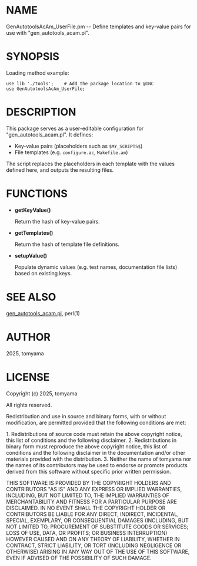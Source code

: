 <!--- This file is auto-generated by `make catalog`. Do not edit manually. -->
# NAME

GenAutotoolsAcAm\_UserFile.pm -- Define templates and key-value pairs for use with "gen\_autotools\_acam.pl".

# SYNOPSIS

Loading method example:

    use lib './tools';    # Add the package location to @INC
    use GenAutotoolsAcAm_UserFile;

# DESCRIPTION

This package serves as a user-editable configuration for "gen\_autotools\_acam.pl".
It defines:

- Key-value pairs (placeholders such as `$MY_SCRIPTS$`)
- File templates (e.g. `configure.ac`, `Makefile.am`)

The script replaces the placeholders in each template with the values defined here,
and outputs the resulting files.

# FUNCTIONS

- **getKeyValue()**

    Return the hash of key-value pairs.

- **getTemplates()**

    Return the hash of template file definitions.

- **setupValue()**

    Populate dynamic values (e.g. test names, documentation file lists) based on existing keys.

# SEE ALSO

[gen\_autotools\_acam.pl](https://metacpan.org/pod/gen_autotools_acam.pl), perl(1)

# AUTHOR

2025, tomyama

# LICENSE

Copyright (c) 2025, tomyama

All rights reserved.

Redistribution and use in source and binary forms, with or without
modification, are permitted provided that the following conditions are met:

1\. Redistributions of source code must retain the above copyright notice,
   this list of conditions and the following disclaimer.
2\. Redistributions in binary form must reproduce the above copyright notice,
   this list of conditions and the following disclaimer in the documentation
   and/or other materials provided with the distribution.
3\. Neither the name of tomyama nor the names of its contributors
   may be used to endorse or promote products derived from this software
   without specific prior written permission.

THIS SOFTWARE IS PROVIDED BY THE COPYRIGHT HOLDERS AND CONTRIBUTORS "AS IS"
AND ANY EXPRESS OR IMPLIED WARRANTIES, INCLUDING, BUT NOT LIMITED TO, THE
IMPLIED WARRANTIES OF MERCHANTABILITY AND FITNESS FOR A PARTICULAR PURPOSE ARE
DISCLAIMED. IN NO EVENT SHALL THE COPYRIGHT HOLDER OR CONTRIBUTORS BE LIABLE
FOR ANY DIRECT, INDIRECT, INCIDENTAL, SPECIAL, EXEMPLARY, OR CONSEQUENTIAL
DAMAGES (INCLUDING, BUT NOT LIMITED TO, PROCUREMENT OF SUBSTITUTE GOODS OR
SERVICES; LOSS OF USE, DATA, OR PROFITS; OR BUSINESS INTERRUPTION) HOWEVER
CAUSED AND ON ANY THEORY OF LIABILITY, WHETHER IN CONTRACT, STRICT LIABILITY,
OR TORT (INCLUDING NEGLIGENCE OR OTHERWISE) ARISING IN ANY WAY OUT OF THE USE
OF THIS SOFTWARE, EVEN IF ADVISED OF THE POSSIBILITY OF SUCH DAMAGE.
